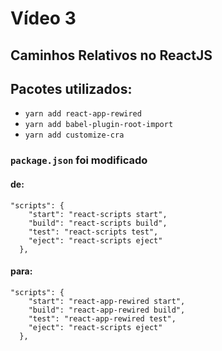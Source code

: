 # Vídeo 3
## Caminhos Relativos no ReactJS

## Pacotes utilizados:
- `yarn add react-app-rewired`
- `yarn add babel-plugin-root-import`
- `yarn add customize-cra`

### `package.json` foi modificado
#### de:

```
"scripts": {
    "start": "react-scripts start",
    "build": "react-scripts build",
    "test": "react-scripts test",
    "eject": "react-scripts eject"
  },
```
#### para:

```
"scripts": {
    "start": "react-app-rewired start",
    "build": "react-app-rewired build",
    "test": "react-app-rewired test",
    "eject": "react-scripts eject"
  },
  ```